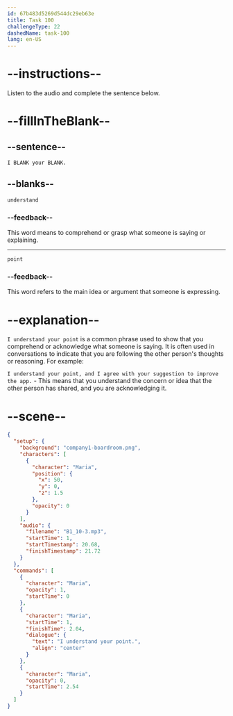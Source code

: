```yaml
---
id: 67b483d5269d544dc29eb63e
title: Task 100
challengeType: 22
dashedName: task-100
lang: en-US
---
```


<!-- (audio) Maria: I understand your point. -->

# --instructions--

Listen to the audio and complete the sentence below.

# --fillInTheBlank--

## --sentence--

`I BLANK your BLANK.`

## --blanks--

`understand`

### --feedback--

This word means to comprehend or grasp what someone is saying or explaining.

---

`point`

### --feedback--

This word refers to the main idea or argument that someone is expressing.

# --explanation--

`I understand your point` is a common phrase used to show that you comprehend or acknowledge what someone is saying. It is often used in conversations to indicate that you are following the other person's thoughts or reasoning. For example:

`I understand your point, and I agree with your suggestion to improve the app.` - This means that you understand the concern or idea that the other person has shared, and you are acknowledging it.

# --scene--

```json
{
  "setup": {
    "background": "company1-boardroom.png",
    "characters": [
      {
        "character": "Maria",
        "position": {
          "x": 50,
          "y": 0,
          "z": 1.5
        },
        "opacity": 0
      }
    ],
    "audio": {
      "filename": "B1_10-3.mp3",
      "startTime": 1,
      "startTimestamp": 20.68,
      "finishTimestamp": 21.72
    }
  },
  "commands": [
    {
      "character": "Maria",
      "opacity": 1,
      "startTime": 0
    },
    {
      "character": "Maria",
      "startTime": 1,
      "finishTime": 2.04,
      "dialogue": {
        "text": "I understand your point.",
        "align": "center"
      }
    },
    {
      "character": "Maria",
      "opacity": 0,
      "startTime": 2.54
    }
  ]
}
```
